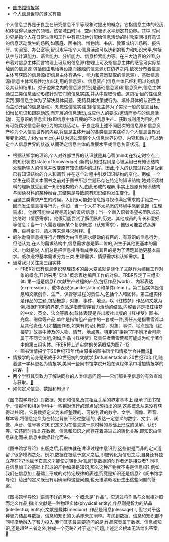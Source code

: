 - [图书馆情报学](marginnote3app://notebook/35A8B46B-B497-49E6-BF89-106A513E6697)
- 个人信息世界的含义有趣

个人信息世界是于良芝在研究信息不平等现象时提出的概念。它指信息主体的经历和体验得以展开的领域。该领域由时间、空间和智识水平划定其边界。其中,时间边界是指个人在日常生活和工作中有意识地分配给信息活动的时间;空间指有意识的信息活动发生的场所,如家庭、困书馆、博物馆、书店、教室或培训场所、报告厅、实验室、办公室等;智识水平指个人信息活动可以达到的智力和知识水平,包括认字与计算能力、语言能力、分析能力、信息检索能力等。在三大边界的外围,分布着对信息主体而言物理上可及的信息源(物理上可及指信息主体的感官可实际接触到的信息源.包括借由电话等设施而接触的信息源);在边界之内,依次分布着信息主体可获取的信息源(即信息主体有条件、能力和意愿获取的信息源) 、基础信息源(信息主体常规性地加以利用的信息源)、信息资产(信息主体已经利用过的信息及其认知结果)。对于边界之内的信息源(特别是基础信息源)和信息资产,信息主体通过三类信息活动形成针对它们的信息实践,并从中提取价值。这包括:目的性信息实践(即信息主体为了解决具体问题、支持具体决策或行为、填补具体的认识空白而主动开展的信息活动)、知觉性信息实践(即信息主体为了实现一般的信息目标,如增长见识和跟踪动态,而开展的信息活动,或应他人的要求/邀请而参与的信息活动)、无意识的信息实践(即信息主体开展的不以信息生产、获取或利用为目的,但有可能偶发信息获取行为的实践活动)。于良芝将上述不同层次的信息源和信息资产称为个人信息世界的内容,将信息主体开展的各类信息实践称为个人信息世界发展变化的动力(dynamics),并认为通过观察个人信息世界边界、内容和动力,可以确定个人信息世界的状态,从而确定信息主体的发展水平或信息贫富状况。[🍎](marginnote3app://note/30BF9068-A52C-4926-82C6-21EE831B9363)
- 根据认知学的理论,个人对外部世界的认识就是其心智(mind)在特定时空点上的知识状态(state of knowledge) ;新的认知过程则是心智运用已有知识结构处理新输人的信息并改变原有知识结构的过程。因此,个人的认知过程总是受到已有知识结构的介人和调节,并在这个过程中引发知识结构的变化。例如,一个学生在阅读某本團书之前对于图书所涉主题已存在特定的知识结构,她对阅读材料的理解就受到这一知识结构的介人,由此形成的理解,事实上是原有知识结构与阅读材料的某种融合,其结果是导致原有知识结构发生变化。[🍎](marginnote3app://note/38E7BF9F-8613-4EF8-8D6B-6F712743F9BF)
- 当这三类需求产生的时候，人们很可能把信息搜寻视作满足需求的手段之一，因而发生信息搜寻行为。例如，当一个人在不太熟悉的环境中感到饥饿（生理需求），他就可能尝试搜寻周边的饭店信息；当一个新入职者渴望被团队成员接纳时（情感需求)，他很可能尝试了解团队的历史、其他成员的专长和爱好等信息；当一个人需要理解某个复杂概念（认知需求），他很可能尝试从辞典、百科全书、熟人等来源寻求解释。[🍎](marginnote3app://note/9ABC5189-25C5-4525-B529-1A93ACBCD5ED)
- 威尔逊将信息搜寻行力理解为由信息需求驱动的有目的、有意识的信息行为。但他认为,在人的需求结构中,信息需求总是第二位的,派生于其他更基本的需求。也就是说,人们总是把信息搜寻看成手段.其目的是为了满足其他更基本需求。威尔逊将基本需求分为三类:生理需求、情感需求和认知需求。[🍎](marginnote3app://note/F49441F1-3278-4EE1-B841-C3D4618C2FE1)
- 通常我只关注第三组实体
    - FRBR对已有信息组织整理技术的最大变革就是淡化了文献作为编目工作对象的概念,开始采用"实体"概念表达编目工作的对象。FRBR界定了三组实体: 第一组是信息和文献生产过程的产品,包括作品(work) 、内容表达(expression) 、载体表现(manifestation)和单件(item ) 。第二组实体是信息和文献创作、生产、保管等过程的责任人,包括个人和团体。第三组实体是作品的主题,包括概念、对象、事件、地点。以《红楼梦》作品和文献为例,根据FRBR的界定,作品是指曹雪序智力活动的结晶,内容表述是指红楼梦的中文、英文、法文等版本;载体表现是各出版社出版的《红楼梦》图书、光盘、磁盘等产品,单件是指每组产品中的一套或一件;责任人是指曹雪斧以及其他责任人(如插图作者,如果有的话);概念、对象、事件、地点是指《红楼梦》故事中涉及的人物、情节、地点等。特定的"事物"在不同场合可能属于不同实体组,例如,作品《红楼梦》及责任者曹雪荒都可能成为红学著作中的第三组实体。FRBR将上述实体的关系概括为图7 -12
    - 图书馆情报学于20世纪70年代由原来的图书馆学和情报学合并而成[🍎](marginnote3app://note/9504F19C-1AFD-46C3-ABEC-4F97549CC713)
- 情报学的前身是形成于20世纪初的文献学(Dnfunlentationh 20世纪70年代,随着这一学科更名为情报学,美同一些同书馆学院开始在课程体系巾增加情报学的内容。[🍎](marginnote3app://note/B31F8CB6-5A1D-4FDC-BC3B-5F181CA6BE2C)
- 两个学科其实致力于解决同样的人类信息问题——它们都关乎信息的有效查询与获取。[🍎](marginnote3app://note/807E9196-A20D-4070-9B8F-D6EF96C99BD9)
- 如何定义信息、数据和知识？

《图书馆学导论》对数据、知识和信息及其相互关系的界定基本上 继承了图书馆学、情报学和相关学科中一些相对流行的观点(必须指出的是,这些概念从来没有获得过共识)。它将数据定义为未经整理的、可被判读的数字、文字、阁像、声音、样本等,将信息定义为在特定背景下经过整理的, 表达一定意义的数字、文字、阁像、声音、信号等;将知识定义为在信息这一原材料的基础上形成的见解、认识等。它还同时指出,在数据、信息和知识之间存在着递进式的转化关系,即知识由信息转化而来,信息由数据转化而来。

《图书馆学导论》出版之后,我很快就在讲课过程中意识到,这些似是而非的定义遗留了很多模糊之处。例如,数据在被赋予意义之后,即被转化为信思之后,自身还有独立存在吗?池赋予它意义才能使之转化为信息?是数据的创作者还是接受者? 同样,在信息加工的基础上形成的产物如果是知识,那么这种产物就不舟是信息吗? 例如,我们在信息加工基础上形成的对特定规律的表述,究竞是知识还是信息?《阁书馆学导论》给出的定义既没有明确阐释这些问题,也无法清晰地衍生出这些问题的答案。

《图书馆学导论》语焉不详的另外一个概念是"作品"。它通过将作品与文献相对照而定义作品,指出:文献是一种物理实体(physical entity),作品则是智力的结晶(intellectuaj entity);文献是载体(medium) ,作品是讯息(nlessage) r, 但它对于这种智力结晶与数据、信息和知识的关系却朱加阐释。考虑到数据、信息和知识都不同程度地融入了智力投入,我们其实最需要追问的是:作品究竞属于数据、信息或知识,还是超然三者之外,独成一个范畴? 对于这个问题,上述定义根本无法给出答案。[🍎](marginnote3app://note/6132E26B-9C93-4A78-9621-40A2C0A98BD2)
